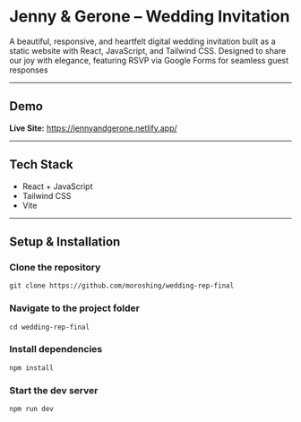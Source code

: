# Jenny & Gerone – Wedding Invitation

A beautiful, responsive, and heartfelt digital wedding invitation built as a static website with React, JavaScript, and Tailwind CSS.
Designed to share our joy with elegance, featuring RSVP via Google Forms for seamless guest responses

---

## Demo

**Live Site:** https://jennyandgerone.netlify.app/

---

## Tech Stack

- React + JavaScript  
- Tailwind CSS   
- Vite

---

## Setup & Installation


### Clone the repository
    git clone https://github.com/moroshing/wedding-rep-final

### Navigate to the project folder
    cd wedding-rep-final

### Install dependencies
    npm install

### Start the dev server
    npm run dev

